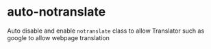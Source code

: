 # auto-notranslate
Auto disable and enable `notranslate` class to allow Translator such as google to allow webpage translation
